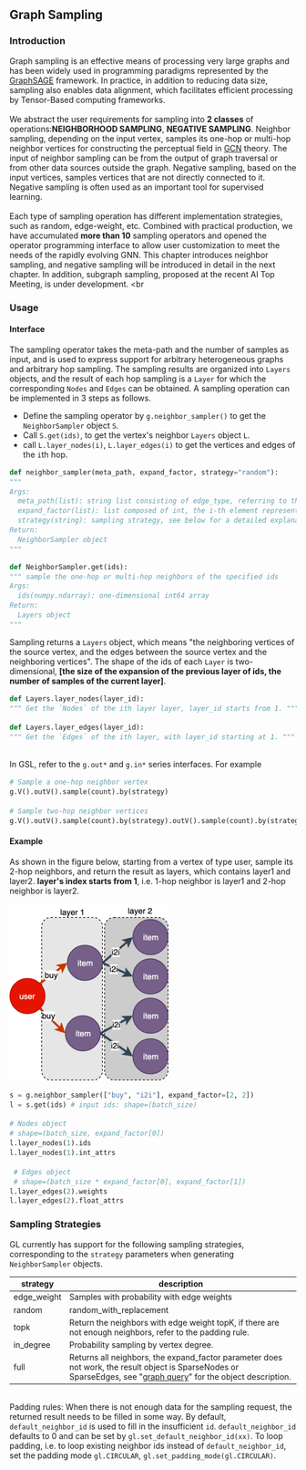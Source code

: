## Graph Sampling

### Introduction
Graph sampling is an effective means of processing very large graphs and has been widely used in programming paradigms represented by the [GraphSAGE](https://arxiv.org/abs/1706.02216) framework. In practice, in addition to reducing data size, sampling also enables data alignment, which facilitates efficient processing by Tensor-Based computing frameworks. <br />
<br />We abstract the user requirements for sampling into **2 classes** of operations:**NEIGHBORHOOD SAMPLING**, **NEGATIVE SAMPLING**. Neighbor sampling, depending on the input vertex, samples its one-hop or multi-hop neighbor vertices for constructing the perceptual field in [GCN](https://arxiv.org/abs/1609.02907) theory. The input of neighbor sampling can be from the output of graph traversal or from other data sources outside the graph. Negative sampling, based on the input vertices, samples vertices that are not directly connected to it. Negative sampling is often used as an important tool for supervised learning. <br />
<br />Each type of sampling operation has different implementation strategies, such as random, edge-weight, etc. Combined with practical production, we have accumulated **more than 10** sampling operators and opened the operator programming interface to allow user customization to meet the needs of the rapidly evolving GNN. This chapter introduces neighbor sampling, and negative sampling will be introduced in detail in the next chapter. In addition, subgraph sampling, proposed at the recent AI Top Meeting, is under development. <br

### Usage

#### Interface
The sampling operator takes the meta-path and the number of samples as input, and is used to express support for arbitrary heterogeneous graphs and arbitrary hop sampling. The sampling results are organized into `Layers` objects, and the result of each hop sampling is a `Layer` for which the corresponding `Nodes` and `Edges` can be obtained. A sampling operation can be implemented in 3 steps as follows.

- Define the sampling operator by `g.neighbor_sampler()` to get the `NeighborSampler` object `S`.
- Call `S.get(ids)`, to get the vertex's neighbor `Layers` object `L`.
- call `L.layer_nodes(i)`, `L.layer_edges(i)` to get the vertices and edges of the `i`th hop.



```python
def neighbor_sampler(meta_path, expand_factor, strategy="random"):
"""
Args:
  meta_path(list): string list consisting of edge_type, referring to the path sampled by the neighbor;
  expand_factor(list): list composed of int, the i-th element represents the number of neighbors sampled in the i-th hop; length must be the same as meta_path
  strategy(string): sampling strategy, see below for a detailed explanation
Return:
  NeighborSampler object
"""
```

```python
def NeighborSampler.get(ids):
""" sample the one-hop or multi-hop neighbors of the specified ids
Args:
  ids(numpy.ndarray): one-dimensional int64 array
Return:
  Layers object
"""
```

Sampling returns a `Layers` object, which means "the neighboring vertices of the source vertex, and the edges between the source vertex and the neighboring vertices". The shape of the ids of each `Layer` is two-dimensional, **[the size of the expansion of the previous layer of ids, the number of samples of the current layer]**.

```python
def Layers.layer_nodes(layer_id):
""" Get the `Nodes` of the ith layer layer, layer_id starts from 1. """
    
def Layers.layer_edges(layer_id):
""" Get the `Edges` of the ith layer, with layer_id starting at 1. """
```

<br />In GSL, refer to the `g.out*` and `g.in*` series interfaces. For example

```python
# Sample a one-hop neighbor vertex
g.V().outV().sample(count).by(strategy)

# Sample two-hop neighbor vertices
g.V().outV().sample(count).by(strategy).outV().sample(count).by(strategy)
```

#### Example
As shown in the figure below, starting from a vertex of type user, sample its 2-hop neighbors, and return the result as layers, which contains layer1 and layer2. **layer's index starts from 1**, i.e. 1-hop neighbor is layer1 and 2-hop neighbor is layer2.

![2-hop-sampling](../../images/2-hop-sampling.png)

```python
s = g.neighbor_sampler(["buy", "i2i"], expand_factor=[2, 2])
l = s.get(ids) # input ids: shape=(batch_size)

# Nodes object
# shape=(batch_size, expand_factor[0])
l.layer_nodes(1).ids
l.layer_nodes(1).int_attrs

 # Edges object
 # shape=(batch_size * expand_factor[0], expand_factor[1])
l.layer_edges(2).weights
l.layer_edges(2).float_attrs
```

### Sampling Strategies
GL currently has support for the following sampling strategies, corresponding to the `strategy` parameters when generating `NeighborSampler` objects.

| **strategy** | **description** |
| --- | --- |
| edge_weight | Samples with probability with edge weights |
| random | random_with_replacement |
| topk | Return the neighbors with edge weight topK, if there are not enough neighbors, refer to the padding rule.
| in_degree | Probability sampling by vertex degree.
| full | Returns all neighbors, the expand_factor parameter does not work, the result object is SparseNodes or SparseEdges, see "[graph query](graph_query_en.md)" for the object description.


<br />Padding rules: When there is not enough data for the sampling request, the returned result needs to be filled in some way. By default, `default_neighbor_id` is used to fill in the insufficient `id`. `default_neighbor_id` defaults to 0 and can be set by `gl.set_default_neighbor_id(xx)`. To loop padding, i.e. to loop existing neighbor ids instead of `default_neighbor_id`, set the padding mode `gl.CIRCULAR`, `gl.set_padding_mode(gl.CIRCULAR)`.
